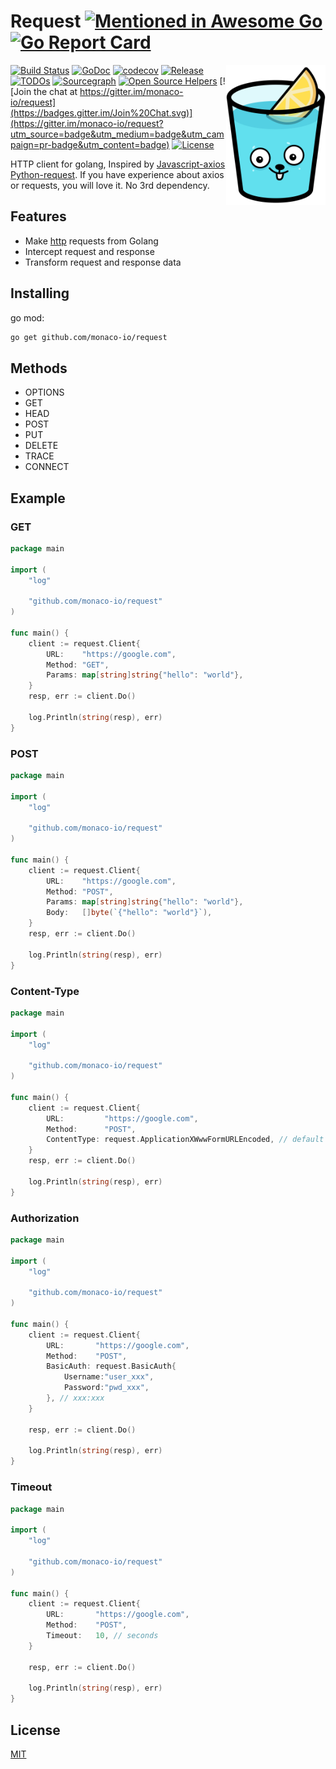 # Request [![Mentioned in Awesome Go](https://awesome.re/mentioned-badge.svg)](https://github.com/avelino/awesome-go) [![Go Report Card](https://goreportcard.com/badge/github.com/monaco-io/request)](https://goreportcard.com/report/github.com/monaco-io/request)

<img align="right" width="159px" src="https://raw.githubusercontent.com/gin-gonic/logo/master/color.png">

[![Build Status](https://travis-ci.org/monaco-io/request.svg?branch=master)](https://travis-ci.org/monaco-io/request)
[![GoDoc](https://godoc.org/github.com/monaco-io/request?status.svg)](https://pkg.go.dev/github.com/monaco-io/request?tab=doc)
[![codecov](https://codecov.io/gh/monaco-io/request/branch/master/graph/badge.svg)](https://codecov.io/gh/monaco-io/request)
[![Release](https://img.shields.io/github/release/monaco-io/request.svg?style=flat-square)](https://github.com/monaco-io/request/releases)
[![TODOs](https://badgen.net/https/api.tickgit.com/badgen/github.com/monaco-io/request)](https://www.tickgit.com/browse?repo=github.com/monaco-io/request)
[![Sourcegraph](https://sourcegraph.com/github.com/monaco-io/request/-/badge.svg)](https://sourcegraph.com/github.com/monaco-io/request?badge)
[![Open Source Helpers](https://www.codetriage.com/monaco-io/request/badges/users.svg)](https://www.codetriage.com/monaco-io/request)
[![Join the chat at https://gitter.im/monaco-io/request](https://badges.gitter.im/Join%20Chat.svg)](https://gitter.im/monaco-io/request?utm_source=badge&utm_medium=badge&utm_campaign=pr-badge&utm_content=badge)
[![License](https://img.shields.io/github/license/monaco-io/request?style=plastic)](https://github.com/monaco-io/request/blob/master/LICENSE)

HTTP client for golang, Inspired by [Javascript-axios](https://github.com/axios/axios) [Python-request](https://github.com/psf/requests).
If you have experience about axios or requests, you will love it.
No 3rd dependency.

## Features

- Make [http](https://golang.org) requests from Golang
- Intercept request and response
- Transform request and response data

## Installing

go mod:

```bash
go get github.com/monaco-io/request
```

## Methods

- OPTIONS
- GET
- HEAD
- POST
- PUT
- DELETE
- TRACE
- CONNECT

## Example

### GET

```go
package main

import (
    "log"

    "github.com/monaco-io/request"
)

func main() {
    client := request.Client{
        URL:    "https://google.com",
        Method: "GET",
        Params: map[string]string{"hello": "world"},
    }
    resp, err := client.Do()

    log.Println(string(resp), err)
}
```

### POST

```go
package main

import (
    "log"

    "github.com/monaco-io/request"
)

func main() {
    client := request.Client{
        URL:    "https://google.com",
        Method: "POST",
        Params: map[string]string{"hello": "world"},
        Body:   []byte(`{"hello": "world"}`),
    }
    resp, err := client.Do()

    log.Println(string(resp), err)
}
```

### Content-Type

```go
package main

import (
    "log"

    "github.com/monaco-io/request"
)

func main() {
    client := request.Client{
        URL:         "https://google.com",
        Method:      "POST",
        ContentType: request.ApplicationXWwwFormURLEncoded, // default is "application/json"
    }
    resp, err := client.Do()

    log.Println(string(resp), err)
}
```

### Authorization

```go
package main

import (
    "log"

    "github.com/monaco-io/request"
)

func main() {
    client := request.Client{
        URL:       "https://google.com",
        Method:    "POST",
        BasicAuth: request.BasicAuth{
            Username:"user_xxx",
            Password:"pwd_xxx",
        }, // xxx:xxx
    }

    resp, err := client.Do()

    log.Println(string(resp), err)
}
```

### Timeout

```go
package main

import (
    "log"

    "github.com/monaco-io/request"
)

func main() {
    client := request.Client{
        URL:       "https://google.com",
        Method:    "POST",
        Timeout:   10, // seconds
    }

    resp, err := client.Do()

    log.Println(string(resp), err)
}
```

## License

[MIT](LICENSE)
